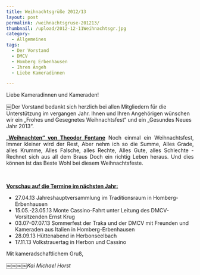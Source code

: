 ```yaml
---
title: Weihnachtsgrüße 2012/13
layout: post
permalink: /weihnachtsgruse-201213/
thumbnail: /upload/2012-12-11Weihnachtsgr.jpg
category:
  - Allgemeines
tags:
  - Der Vorstand
  - DMCV
  - Homberg Erbenhausen
  - Ihren Angeh
  - Liebe Kameradinnen

---
```

Liebe Kameradinnen und Kameraden!

￼Der Vorstand bedankt sich herzlich bei allen Mitgliedern für die Unterstützung im vergangen Jahr.
Ihnen und Ihren Angehörigen wünschen wir ein „Frohes und Gesegnetes Weihnachtsfest“ und ein „Gesundes Neues Jahr 2013“.
<p style="text-align: justify;"><span style="text-decoration: underline;"><strong>„Weihnachten“ von Theodor Fontane</strong></span>
Noch einmal ein Weihnachtsfest,
Immer kleiner wird der Rest,
Aber nehm ich so die Summe,
Alles Grade, alles Krumme,
Alles Falsche, alles Rechte,
Alles Gute, alles Schlechte -
Rechnet sich aus all dem Braus
Doch ein richtig Leben heraus.
Und dies können ist das Beste
Wohl bei diesem Weihnachtsfeste.</p>
&nbsp;

<span style="text-decoration: underline;"><strong>Vorschau auf die Termine im nächsten Jahr:</strong></span>
<ul>
	<li>27.04.13 Jahreshauptversammlung im Traditionsraum in Homberg-Erbenhausen</li>
	<li>15.05.-23.05.13 Monte Cassino-Fahrt unter Leitung des DMCV-Vorsitzenden Ernst Krug</li>
	<li>03.07-07.07.13 Sommerfest der Traka und der DMCV mit Freunden und Kameraden aus Italien in Homberg-Erbenhausen</li>
	<li>28.09.13 Hüttenabend in Herbonseelbach</li>
	<li>17.11.13 Volkstrauertag in Herbon und Cassino</li>
</ul>
Mit kameradschaftlichem Gruß,

<em> ￼￼￼￼Kai Michael Horst</em>
